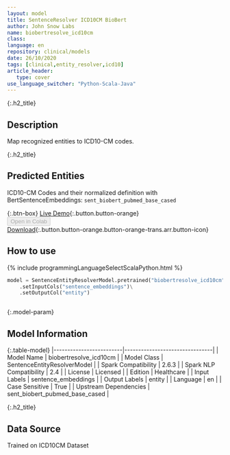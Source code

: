 ```yaml
---
layout: model
title: SentenceResolver ICD10CM BioBert
author: John Snow Labs
name: biobertresolve_icd10cm
class: 
language: en
repository: clinical/models
date: 26/10/2020
tags: [clinical,entity_resolver,icd10]
article_header:
   type: cover
use_language_switcher: "Python-Scala-Java"
---
```


{:.h2_title}
## Description 
Map recognized entities to ICD10-CM codes.

 {:.h2_title}
## Predicted Entities
ICD10-CM Codes and their normalized definition with BertSentenceEmbeddings: `sent_biobert_pubmed_base_cased` 

{:.btn-box}
[Live Demo](https://demo.johnsnowlabs.com/healthcare/ER_ICD10_CM/){:.button.button-orange}<br/><button class="button button-orange" disabled>Open in Colab</button><br/>[Download](https://s3.amazonaws.com/auxdata.johnsnowlabs.com/clinical/models/biobertresolve_icd10cm_en_2.6.3_2.4_1603673704767.zip){:.button.button-orange.button-orange-trans.arr.button-icon}<br/>

## How to use 
<div class="tabs-box" markdown="1">

{% include programmingLanguageSelectScalaPython.html %}

```python
model = SentenceEntityResolverModel.pretrained("biobertresolve_icd10cm","en","clinical/models")\
	.setInputCols("sentence_embeddings")\
	.setOutputCol("entity")
```

```scala

```
</div>



{:.model-param}
## Model Information

{:.table-model}
|-------------------------|--------------------------------|
| Model Name              | biobertresolve_icd10cm         |
| Model Class             | SentenceEntityResolverModel    |
| Spark Compatibility     | 2.6.3                          |
| Spark NLP Compatibility | 2.4                            |
| License                 | Licensed                       |
| Edition                 | Healthcare                     |
| Input Labels            | sentence_embeddings            |
| Output Labels           | entity                         |
| Language                | en                             |
| Case Sensitive          | True                           |
| Upstream Dependencies   | sent_biobert_pubmed_base_cased |




{:.h2_title}
## Data Source
Trained on ICD10CM Dataset


